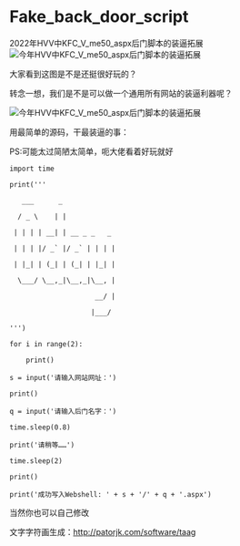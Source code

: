 # Fake_back_door_script
2022年HVV中KFC_V_me50_aspx后门脚本的装逼拓展
![今年HVV中KFC_V_me50_aspx后门脚本的装逼拓展](https://pic.imgdb.cn/item/62e35a41f54cd3f937b61a89.png)

大家看到这图是不是还挺很好玩的？

转念一想，我们是不是可以做一个通用所有网站的装逼利器呢？

![今年HVV中KFC_V_me50_aspx后门脚本的装逼拓展](https://pic.imgdb.cn/item/62e35532f54cd3f93799dc0f.gif)

用最简单的源码，干最装逼的事：

PS:可能太过简陋太简单，呃大佬看着好玩就好

```
import time

print('''

   ___      _             

  / _ \    | |            

 | | | | __| | __ _ _   _ 

 | | | |/ _` |/ _` | | | |

 | |_| | (_| | (_| | |_| |

  \___/ \__,_|\__,_|\__, |

                     __/ |

                    |___/ 

''')

for i in range(2):

    print()

s = input('请输入网站网址：')

print()

q = input('请输入后门名字：')

time.sleep(0.8)

print('请稍等……')

time.sleep(2)

print()

print('成功写入Webshell: ' + s + '/' + q + '.aspx')
```

当然你也可以自己修改

文字字符画生成：http://patorjk.com/software/taag
